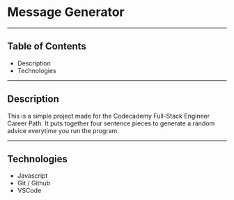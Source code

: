 # Message Generator

----

## Table of Contents

+ Description
+ Technologies

----

## Description

This is a simple project made for the Codecademy Full-Stack Engineer Career Path. It puts together four sentence pieces to generate a random advice everytime you run the program.

----

## Technologies

+ Javascript
+ Git / Github
+ VSCode
